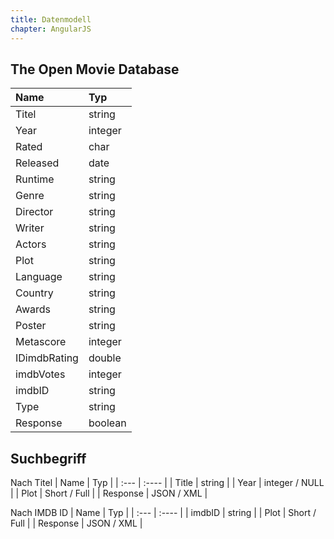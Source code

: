 ```yaml
---
title: Datenmodell
chapter: AngularJS
---
```


## The Open Movie Database
| Name | Typ |
| :--- | :---- |
|  Titel | string |
|  Year | integer |
|  Rated | char |
|  Released | date |
|  Runtime | string |
|  Genre | string |
|  Director | string |
|  Writer | string |
|  Actors | string |
|  Plot | string |
|  Language | string |
|  Country | string |
|  Awards | string |
|  Poster | string |
|  Metascore | integer |
|  IDimdbRating| double |
|  imdbVotes | integer |
|  imdbID| string |
|  Type | string |
|  Response | boolean |

## Suchbegriff
Nach Titel
| Name | Typ |
| :--- | :---- |
|  Title | string |
| Year | integer / NULL |
| Plot | Short / Full |
| Response | JSON / XML |

Nach IMDB ID
| Name | Typ |
| :--- | :---- |
| imdbID | string |
| Plot | Short / Full |
| Response | JSON / XML |


